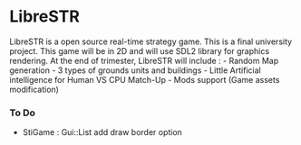LibreSTR
========
LibreSTR is a open source real-time strategy game. 
This is a final university project. This game will be in 2D and will use SDL2 library for
 graphics rendering.
 At the end of trimester, LibreSTR will include :
	- Random Map generation
	- 3 types of grounds units and buildings
	- Little Artificial intelligence for Human VS CPU Match-Up
	- Mods support (Game assets modification)


### To Do
  - StiGame : Gui::List add draw border option
